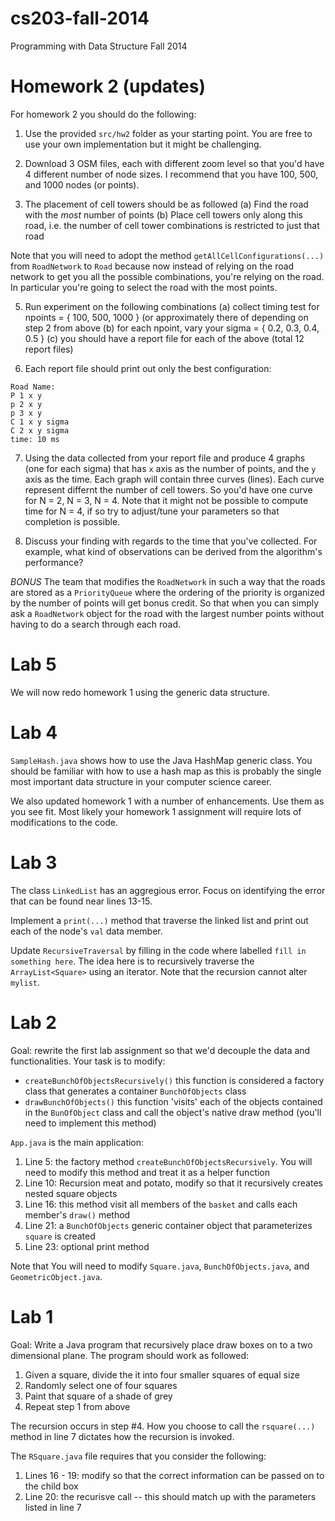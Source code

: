 cs203-fall-2014
===============

Programming with Data Structure Fall 2014

# Homework 2 (updates)

For homework 2 you should do the following:

1. Use the provided `src/hw2` folder as your starting point.  You are free to use your own implementation but it might be challenging.

2. Download 3 OSM files, each with different zoom level so that you'd have 4 different number of node sizes.  I recommend that you have 100, 500, and 1000 nodes (or points).

4. The placement of cell towers should be as followed
   (a) Find the road with the *most* number of points
   (b) Place cell towers only along this road, i.e. the number of cell tower combinations is restricted to just that road

Note that you will need to adopt the method `getAllCellConfigurations(...)` from `RoadNetwork` to `Road` because now instead of relying on the road network to get you all the possible combinations, you're relying on the road.  In particular you're going to select the road with the most points.

5. Run experiment on the following combinations
   (a) collect timing test for npoints = { 100, 500, 1000 } (or approximately there of depending on step 2 from above
   (b) for each npoint, vary your sigma = { 0.2, 0.3, 0.4, 0.5 }
   (c) you should have a report file for each of the above (total 12 report files)

6. Each report file should print out only the best configuration:

```
Road Name: 
P 1 x y
p 2 x y
p 3 x y
C 1 x y sigma
C 2 x y sigma
time: 10 ms
```

7. Using the data collected from your report file and produce 4 graphs (one for each sigma) that has `x` axis as the number of points, and the `y` axis as the time.  Each graph will contain three curves (lines).  Each curve represent differnt the number of cell towers.  So you'd have one curve for N = 2, N = 3, N = 4.  Note that it might not be possible to compute time for N = 4, if so try to adjust/tune your parameters so that completion is possible.

8. Discuss your finding with regards to the time that you've collected.  For example, what kind of observations can be derived from the algorithm's performance?

*BONUS*  The team that modifies the `RoadNetwork` in such a way that the roads are stored as a `PriorityQueue` where the ordering of the priority is organized by the number of points will get bonus credit.  So that when you can simply ask a `RoadNetwork` object for the road with the largest number points without having to do a search through each road.

# Lab 5

We will now redo homework 1 using the generic data structure.

# Lab 4

`SampleHash.java` shows how to use the Java HashMap generic class.  You should be familiar with how to use a hash map as this is probably the single most important data structure in your computer science career.

We also updated homework 1 with a number of enhancements.  Use them as you see fit.  Most likely your homework 1 assignment will require lots of modifications to the code.

# Lab 3

The class `LinkedList` has an aggregious error.  Focus on identifying the error that can be found near lines 13-15.  

Implement a `print(...)` method that traverse the linked list and print out each of the node's `val` data member.

Update `RecursiveTraversal` by filling in the code where labelled `fill in something here`.  The idea here is to recursively traverse the `ArrayList<Square>` using an iterator.  Note that the recursion cannot alter `mylist`. 

# Lab 2

Goal: rewrite the first lab assignment so that we'd decouple the data and functionalities.  Your task is to modify: 

* `createBunchOfObjectsRecursively()` this function is considered a factory class that generates a container `BunchOfObjects` class
* `drawBunchOfObjects()` this function 'visits' each of the objects contained in the `BunOfObject` class and call the object's native draw method (you'll need to implement this method)

`App.java` is the main application:

1. Line 5: the factory method `createBunchOfObjectsRecursively`.  You will need to modify this method and treat it as a helper function 
2. Line 10: Recursion meat and potato, modify so that it recursively creates nested square objects
2. Line 16: this method visit all members of the `basket` and calls each member's `draw()` method
3. Line 21: a `BunchOfObjects` generic container object that parameterizes `square` is created 
4. Line 23: optional print method

Note that You will need to modify `Square.java`, `BunchOfObjects.java`, and `GeometricObject.java`.

# Lab 1

Goal: Write a Java program that recursively place draw boxes on to a two dimensional plane.  The program should work as followed:

1. Given a square, divide the it into four smaller squares of equal size
2. Randomly select one of four squares
3. Paint that square of a shade of grey
4. Repeat step 1 from above

The recursion occurs in step #4.  How you choose to call the `rsquare(...)` method in line 7 dictates how the recursion is invoked.

The `RSquare.java` file requires that you consider the following:

1. Lines 16 - 19: modify so that the correct information can be passed on to the child box 
2. Line 20: the recurisve call -- this should match up with the parameters listed in line 7

